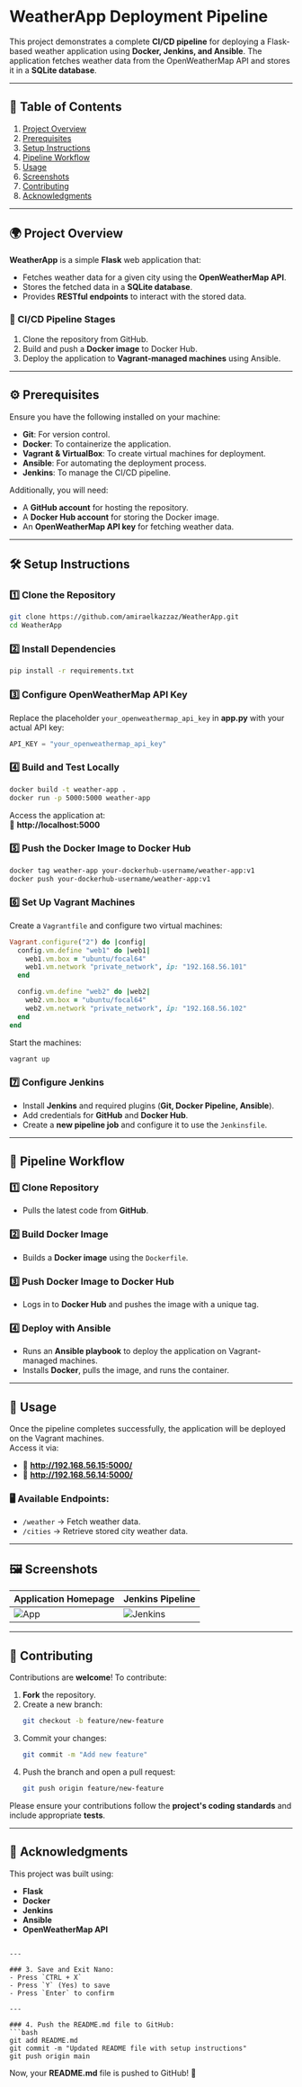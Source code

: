# WeatherApp Deployment Pipeline

This project demonstrates a complete **CI/CD pipeline** for deploying a Flask-based weather application using **Docker, Jenkins, and Ansible**. The application fetches weather data from the OpenWeatherMap API and stores it in a **SQLite database**.

---

## 📌 Table of Contents
1. [Project Overview](#project-overview)
2. [Prerequisites](#prerequisites)
3. [Setup Instructions](#setup-instructions)
4. [Pipeline Workflow](#pipeline-workflow)
5. [Usage](#usage)
6. [Screenshots](#screenshots)
7. [Contributing](#contributing)
8. [Acknowledgments](#acknowledgments)

---

## 🌍 Project Overview

**WeatherApp** is a simple **Flask** web application that:
- Fetches weather data for a given city using the **OpenWeatherMap API**.
- Stores the fetched data in a **SQLite database**.
- Provides **RESTful endpoints** to interact with the stored data.

### 🚀 CI/CD Pipeline Stages
1. Clone the repository from GitHub.
2. Build and push a **Docker image** to Docker Hub.
3. Deploy the application to **Vagrant-managed machines** using Ansible.

---

## ⚙️ Prerequisites

Ensure you have the following installed on your machine:
- **Git**: For version control.
- **Docker**: To containerize the application.
- **Vagrant & VirtualBox**: To create virtual machines for deployment.
- **Ansible**: For automating the deployment process.
- **Jenkins**: To manage the CI/CD pipeline.

Additionally, you will need:
- A **GitHub account** for hosting the repository.
- A **Docker Hub account** for storing the Docker image.
- An **OpenWeatherMap API key** for fetching weather data.

---

## 🛠️ Setup Instructions

### 1️⃣ Clone the Repository
```bash
git clone https://github.com/amiraelkazzaz/WeatherApp.git
cd WeatherApp
```

### 2️⃣ Install Dependencies
```bash
pip install -r requirements.txt
```

### 3️⃣ Configure OpenWeatherMap API Key
Replace the placeholder `your_openweathermap_api_key` in **app.py** with your actual API key:
```python
API_KEY = "your_openweathermap_api_key"
```

### 4️⃣ Build and Test Locally
```bash
docker build -t weather-app .
docker run -p 5000:5000 weather-app
```
Access the application at:  
🔗 **http://localhost:5000**

### 5️⃣ Push the Docker Image to Docker Hub
```bash
docker tag weather-app your-dockerhub-username/weather-app:v1
docker push your-dockerhub-username/weather-app:v1
```

### 6️⃣ Set Up Vagrant Machines

Create a `Vagrantfile` and configure two virtual machines:
```ruby
Vagrant.configure("2") do |config|
  config.vm.define "web1" do |web1|
    web1.vm.box = "ubuntu/focal64"
    web1.vm.network "private_network", ip: "192.168.56.101"
  end

  config.vm.define "web2" do |web2|
    web2.vm.box = "ubuntu/focal64"
    web2.vm.network "private_network", ip: "192.168.56.102"
  end
end
```
Start the machines:
```bash
vagrant up
```

### 7️⃣ Configure Jenkins
- Install **Jenkins** and required plugins (**Git, Docker Pipeline, Ansible**).
- Add credentials for **GitHub** and **Docker Hub**.
- Create a **new pipeline job** and configure it to use the `Jenkinsfile`.

---

## 🔄 Pipeline Workflow

### 1️⃣ Clone Repository
   - Pulls the latest code from **GitHub**.

### 2️⃣ Build Docker Image
   - Builds a **Docker image** using the `Dockerfile`.

### 3️⃣ Push Docker Image to Docker Hub
   - Logs in to **Docker Hub** and pushes the image with a unique tag.

### 4️⃣ Deploy with Ansible
   - Runs an **Ansible playbook** to deploy the application on Vagrant-managed machines.
   - Installs **Docker**, pulls the image, and runs the container.

---

## 📌 Usage

Once the pipeline completes successfully, the application will be deployed on the Vagrant machines.  
Access it via:
- 🔗 **http://192.168.56.15:5000/**
- 🔗 **http://192.168.56.14:5000/**

### 🖥️ Available Endpoints:
- `/weather` → Fetch weather data.
- `/cities` → Retrieve stored city weather data.

---

## 🖼️ Screenshots

| Application Homepage | Jenkins Pipeline |
|----------------------|------------------|
| ![App](images/.png) | ![Jenkins](screenshots/jenkins_pipeline.png) |

---

## 🤝 Contributing

Contributions are **welcome**! To contribute:

1. **Fork** the repository.
2. Create a new branch:
   ```bash
   git checkout -b feature/new-feature
   ```
3. Commit your changes:
   ```bash
   git commit -m "Add new feature"
   ```
4. Push the branch and open a pull request:
   ```bash
   git push origin feature/new-feature
   ```

Please ensure your contributions follow the **project's coding standards** and include appropriate **tests**.

---

## 🙌 Acknowledgments

This project was built using:
- **Flask**
- **Docker**
- **Jenkins**
- **Ansible**
- **OpenWeatherMap API**
```

---

### 3. Save and Exit Nano:
- Press `CTRL + X`
- Press `Y` (Yes) to save
- Press `Enter` to confirm

---

### 4. Push the README.md file to GitHub:
```bash
git add README.md
git commit -m "Updated README file with setup instructions"
git push origin main
```

Now, your **README.md** file is pushed to GitHub! 🚀
